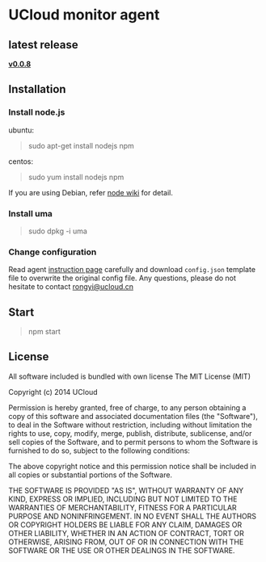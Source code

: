 # UCloud monitor agent #

## latest release ##

**[v0.0.8](https://github.com/rongyi/uma/releases/tag/v0.0.8)**

## Installation ##

### Install node.js ###
ubuntu:

> sudo apt-get install nodejs npm

centos:

> sudo yum install nodejs npm

If you are using Debian, refer [node wiki](https://github.com/joyent/node/wiki/Installing-Node.js-via-package-manager) for detail.

### Install uma ###

> sudo dpkg -i uma

### Change configuration ###


Read agent [instruction page](https://uhost.ucloud.cn/umonitor/agent) carefully and download `config.json` template file to overwrite the original config file. Any questions, please do not hesitate to contact rongyi@ucloud.cn

## Start ##

> npm start

## License ##
All software included is bundled with own license
The MIT License (MIT)

Copyright (c) 2014 UCloud

Permission is hereby granted, free of charge, to any person obtaining a copy
of this software and associated documentation files (the "Software"), to deal
in the Software without restriction, including without limitation the rights
to use, copy, modify, merge, publish, distribute, sublicense, and/or sell
copies of the Software, and to permit persons to whom the Software is
furnished to do so, subject to the following conditions:

The above copyright notice and this permission notice shall be included in
all copies or substantial portions of the Software.

THE SOFTWARE IS PROVIDED "AS IS", WITHOUT WARRANTY OF ANY KIND, EXPRESS OR
IMPLIED, INCLUDING BUT NOT LIMITED TO THE WARRANTIES OF MERCHANTABILITY,
FITNESS FOR A PARTICULAR PURPOSE AND NONINFRINGEMENT. IN NO EVENT SHALL THE
AUTHORS OR COPYRIGHT HOLDERS BE LIABLE FOR ANY CLAIM, DAMAGES OR OTHER
LIABILITY, WHETHER IN AN ACTION OF CONTRACT, TORT OR OTHERWISE, ARISING FROM,
OUT OF OR IN CONNECTION WITH THE SOFTWARE OR THE USE OR OTHER DEALINGS IN
THE SOFTWARE.
